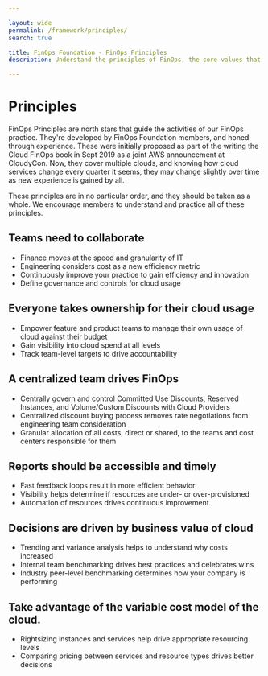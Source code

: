 ```yaml
---

layout: wide
permalink: /framework/principles/
search: true

title: FinOps Foundation - FinOps Principles
description: Understand the principles of FinOps, the core values that drive the cloud financial movement.

---
```


# Principles

FinOps Principles are north stars that guide the activities of our FinOps practice. They're developed by FinOps Foundation members, and honed through experience. These were initially proposed as part of the writing the Cloud FinOps book in Sept 2019 as a joint AWS announcement at CloudyCon. Now, they cover multiple clouds, and knowing how cloud services change every quarter it seems, they may change slightly over time as new experience is gained by all. 

These principles are in no particular order, and they should be taken as a whole. We encourage members to understand and practice all of these principles.

## Teams need to collaborate
* Finance moves at the speed and granularity of IT
* Engineering considers cost as a new efficiency metric
* Continuously improve your practice to gain efficiency and innovation
* Define governance and controls for cloud usage

## Everyone takes ownership for their cloud usage
* Empower feature and product teams to manage their own usage of cloud against their budget
* Gain visibility into cloud spend at all levels
* Track team-level targets to drive accountability

## A centralized team drives FinOps
* Centrally govern and control Committed Use Discounts, Reserved Instances, and Volume/Custom Discounts with Cloud Providers
* Centralized discount buying process removes rate negotiations from engineering team consideration
* Granular allocation of all costs, direct or shared, to the teams and cost centers responsible for them

## Reports should be accessible and timely
* Fast feedback loops result in more efficient behavior
* Visibility helps determine if resources are under- or over-provisioned
* Automation of resources drives continuous improvement

## Decisions are driven by business value of cloud
* Trending and variance analysis helps to understand why costs increased
* Internal team benchmarking drives best practices and celebrates wins
* Industry peer-level benchmarking determines how your company is performing

## Take advantage of the variable cost model of the cloud.
* Rightsizing instances and services help drive appropriate resourcing levels
* Comparing pricing between services and resource types drives better decisions
